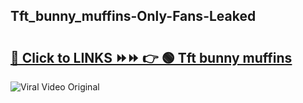 
 ## Tft_bunny_muffins-Only-Fans-Leaked

# <h2><a href="https://clipsfans.com/Tft_bunny_muffins&ref=git">🔗 Click to LINKS ⏩⏩ 👉 🟢 Tft bunny muffins </a></h2>

<a href="https://clipsfans.com/Tft_bunny_muffins&ref=git" rel="nofollow" data-target="animated-image.originalLink"><img src="https://i.ibb.co.com/xMMVF88/686577567.gif" alt="Viral Video Original" style="max-width: 100%; display: inline-block;" data-target="animated-image.originalImage"></a>
